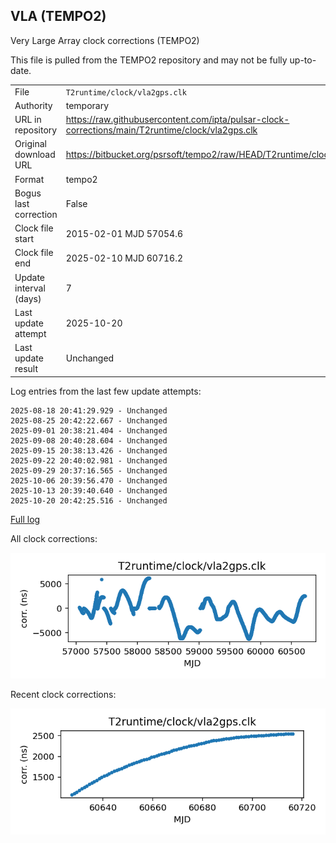 
## VLA (TEMPO2)

Very Large Array clock corrections (TEMPO2)

This file is pulled from the TEMPO2 repository and may not be fully
up-to-date.

|     |     |
|:--- |:--- |
| File | `T2runtime/clock/vla2gps.clk` |
| Authority | temporary |
| URL in repository | <https://raw.githubusercontent.com/ipta/pulsar-clock-corrections/main/T2runtime/clock/vla2gps.clk> |
| Original download URL | <https://bitbucket.org/psrsoft/tempo2/raw/HEAD/T2runtime/clock/vla2gps.clk> |
| Format | tempo2 |
| Bogus last correction | False |
| Clock file start | 2015-02-01 MJD 57054.6 |
| Clock file end | 2025-02-10 MJD 60716.2 |
| Update interval (days) | 7 |
| Last update attempt | 2025-10-20 |
| Last update result | Unchanged |

Log entries from the last few update attempts:
```
2025-08-18 20:41:29.929 - Unchanged
2025-08-25 20:42:22.667 - Unchanged
2025-09-01 20:38:21.404 - Unchanged
2025-09-08 20:40:28.604 - Unchanged
2025-09-15 20:38:13.426 - Unchanged
2025-09-22 20:40:02.981 - Unchanged
2025-09-29 20:37:16.565 - Unchanged
2025-10-06 20:39:56.470 - Unchanged
2025-10-13 20:39:40.640 - Unchanged
2025-10-20 20:42:25.516 - Unchanged
```
[Full log](https://raw.githubusercontent.com/ipta/pulsar-clock-corrections/main/log/T2runtime/clock/vla2gps.clk.log)


All clock corrections:

![plot of all clock corrections](vla2gps.clk.png "All corrections")

Recent clock corrections:

![plot of recent clock corrections](vla2gps.clk.short.png "Recent corrections")


